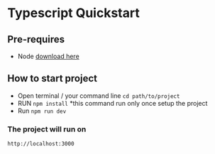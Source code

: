 # Typescript Quickstart

## Pre-requires

- Node [download here](https://nodejs.org/en/download/current)

## How to start project

- Open terminal / your command line
  `cd path/to/project`
- RUN `npm install` \*this command run only once setup the project
- Run `npm run dev`

### The project will run on

`http://localhost:3000`
